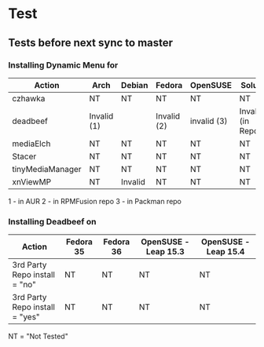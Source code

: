 # Test

## Tests before next sync to master

### Installing Dynamic Menu for

| Action           | Arch        | Debian  | Fedora      | OpenSUSE    | Solus             | Ubuntu  |
| ---------------- | ----------- | ------- | ----------- | ----------- | ----------------- | ------- |
| czhawka          | NT          | NT      | NT          | NT          | NT                | NT      |
| deadbeef         | Invalid (1) |         | Invalid (2) | invalid (3) | Invalid (in Repo) |         |
| mediaElch        | NT          | NT      | NT          | NT          | NT                | NT      |
| Stacer           | NT          | NT      | NT          | NT          | NT                | Invalid |
| tinyMediaManager | NT          | NT      | NT          | NT          | NT                | NT      |
| xnViewMP         | NT          | Invalid | NT          | NT          | NT                | Invalid |

1 - in AUR
2 - in RPMFusion repo
3 - in Packman repo

### Installing Deadbeef on

| Action                         | Fedora 35 | Fedora 36 | OpenSUSE - Leap 15.3 | OpenSUSE - Leap 15.4 |
| ------------------------------ | --------- | --------- | -------------------- | -------------------- |
| 3rd Party Repo install = "no"  | NT        | NT        | NT                   | NT                   |
| 3rd Party Repo install = "yes" | NT        | NT        | NT                   | NT                   |

NT = "Not Tested"
